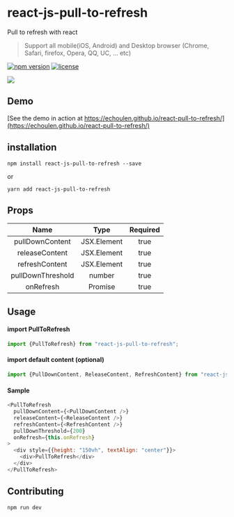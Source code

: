 # react-js-pull-to-refresh

Pull to refresh with react
 > Support all mobile(iOS, Android) and Desktop browser (Chrome, Safari, firefox, Opera, QQ, UC, ... etc)


[![npm version](https://badge.fury.io/js/react-js-pull-to-refresh.svg)](https://badge.fury.io/js/react-js-pull-to-refresh)
[![license](https://img.shields.io/github/license/echoulen/react-js-pull-to-refresh.svg)](https://opensource.org/licenses/MIT)

![](https://media.giphy.com/media/xT1R9LCrbpOJ4J7HoI/giphy.gif)

## Demo
[See the demo in action at https://echoulen.github.io/react-pull-to-refresh/](https://echoulen.github.io/react-pull-to-refresh/)

## installation
`npm install react-js-pull-to-refresh --save`

or

`yarn add react-js-pull-to-refresh`

## Props
|Name|Type|Required
|:------:|:------:|:------:|
|pullDownContent|JSX.Element|true|
|releaseContent|JSX.Element|true|
|refreshContent|JSX.Element|true|
|pullDownThreshold|number|true|
|onRefresh|Promise|true|

## Usage

#### import PullToRefresh
```js
import {PullToRefresh} from "react-js-pull-to-refresh";
```

#### import default content (optional)
```js
import {PullDownContent, ReleaseContent, RefreshContent} from "react-js-pull-to-refresh";
```


#### Sample
```js
<PullToRefresh
  pullDownContent={<PullDownContent />}
  releaseContent={<ReleaseContent />}
  refreshContent={<RefreshContent />}
  pullDownThreshold={200}
  onRefresh={this.onRefresh}
>
  <div style={{height: "150vh", textAlign: "center"}}>
    <div>PullToRefresh</div>
  </div>
</PullToRefresh>
```

## Contributing
`npm run dev`
